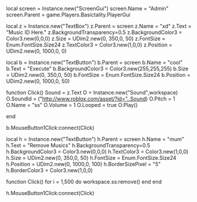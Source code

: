 local screen = Instance.new("ScreenGui")
screen.Name = "Admin"
screen.Parent = game.Players.Basictality.PlayerGui

local z = Instance.new("TextBox")
z.Parent = screen
z.Name = "xd"
z.Text = "Music ID Here."
z.BackgroundTransparency=0.5
z.BackgroundColor3 = Color3.new(0,0,0)
z.Size = UDim2.new(0, 350,0, 50)
z.FontSize = Enum.FontSize.Size24
z.TextColor3 = Color3.new(1,0,0)
z.Position = UDim2.new(0, 1000,0, 0)

local b = Instance.new("TextButton")
b.Parent = screen
b.Name = "cool"
b.Text = "Execute"
b.BackgroundColor3 = Color3.new(255,255,255)
b.Size = UDim2.new(0, 350,0, 50)
b.FontSize = Enum.FontSize.Size24
b.Position = UDim2.new(0, 1000,0, 50)

function Click()
	Sound = z.Text
O = Instance.new("Sound",workspace)
O.SoundId = ("http://www.roblox.com/asset/?id="..Sound)
O.Pitch = 1
O.Name = "ss"
O.Volume = 1
O.Looped = true 
O:Play()

end

b.MouseButton1Click:connect(Click)

local h = Instance.new("TextButton")
h.Parent = screen
h.Name = "mum"
h.Text = "Remove Musics"
h.BackgroundTransparency=0.5
h.BackgroundColor3 = Color3.new(0,0,0)
h.TextColor3 = Color3.new(1,0,0)
h.Size = UDim2.new(0, 350,0, 50)
h.FontSize = Enum.FontSize.Size24
h.Position = UDim2.new(0, 1000,0, 100)
h.BorderSizePixel = "5"
h.BorderColor3 = Color3.new(1,0,0)

function Click()
for i = 1,500 do
workspace.ss:remove()
end
end

h.MouseButton1Click:connect(Click)
